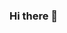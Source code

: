 ### Hi there 👋

<!--
**daeyoung-k/daeyoung-k** is a ✨ _special_ ✨ repository because its `README.md` (this file) appears on your GitHub profile.

Here are some ideas to get you started:
[![Facebook Badge](https://img.shields.io/badge/facebook-1877f2?style=flat-square&logo=facebook&logoColor=white&link=https://www.facebook.com/zzsza)](https://www.facebook.com/01071238936)
- 🔭 I’m currently working on ...
- 🌱 I’m currently learning ...
- 👯 I’m looking to collaborate on ...
- 🤔 I’m looking for help with ...
- 💬 Ask me about ...
- 📫 How to reach me: ...
- 😄 Pronouns: ...
- ⚡ Fun fact: ...
-->
